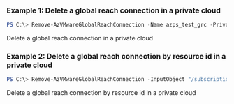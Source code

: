 ### Example 1: Delete a global reach connection in a private cloud
```powershell
PS C:\> Remove-AzVMwareGlobalReachConnection -Name azps_test_grc -PrivateCloudName azps_test_cloud -ResourceGroupName azps_test_group

```

Delete a global reach connection in a private cloud

### Example 2: Delete a global reach connection by resource id in a private cloud
```powershell
PS C:\> Remove-AzVMwareGlobalReachConnection -InputObject "/subscriptions/xxxxxxxx-xxxx-xxxx-xxxx-xxxxxxxxxxxx/resourceGroups/azps_test_group/providers/Microsoft.AVS/privateClouds/azps_test_cloud/globalReachConnections/azps_test_grc"

```

Delete a global reach connection by resource id in a private cloud